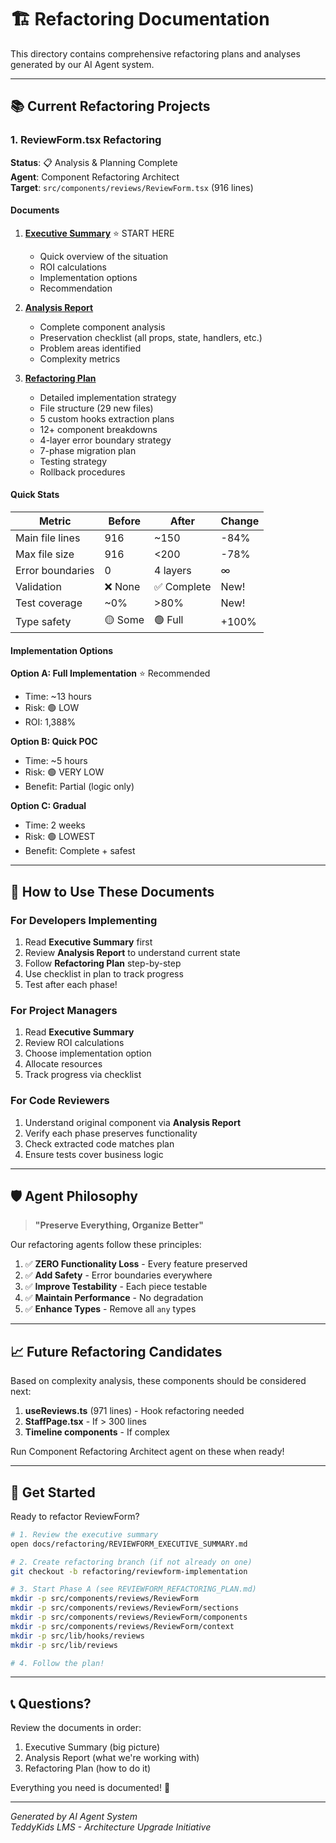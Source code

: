 # 🏗️ Refactoring Documentation

This directory contains comprehensive refactoring plans and analyses generated by our AI Agent system.

---

## 📚 Current Refactoring Projects

### 1. ReviewForm.tsx Refactoring

**Status**: 📋 Analysis & Planning Complete  
**Agent**: Component Refactoring Architect  
**Target**: `src/components/reviews/ReviewForm.tsx` (916 lines)

#### Documents

1. **[Executive Summary](./REVIEWFORM_EXECUTIVE_SUMMARY.md)** ⭐ START HERE
   - Quick overview of the situation
   - ROI calculations
   - Implementation options
   - Recommendation

2. **[Analysis Report](./REVIEWFORM_ANALYSIS_REPORT.md)**
   - Complete component analysis
   - Preservation checklist (all props, state, handlers, etc.)
   - Problem areas identified
   - Complexity metrics

3. **[Refactoring Plan](./REVIEWFORM_REFACTORING_PLAN.md)**
   - Detailed implementation strategy
   - File structure (29 new files)
   - 5 custom hooks extraction plans
   - 12+ component breakdowns
   - 4-layer error boundary strategy
   - 7-phase migration plan
   - Testing strategy
   - Rollback procedures

#### Quick Stats

| Metric | Before | After | Change |
|--------|--------|-------|--------|
| Main file lines | 916 | ~150 | -84% |
| Max file size | 916 | <200 | -78% |
| Error boundaries | 0 | 4 layers | ∞ |
| Validation | ❌ None | ✅ Complete | New! |
| Test coverage | ~0% | >80% | New! |
| Type safety | 🟡 Some | 🟢 Full | +100% |

#### Implementation Options

**Option A: Full Implementation** ⭐ Recommended
- Time: ~13 hours
- Risk: 🟢 LOW
- ROI: 1,388%

**Option B: Quick POC**
- Time: ~5 hours
- Risk: 🟢 VERY LOW
- Benefit: Partial (logic only)

**Option C: Gradual**
- Time: 2 weeks
- Risk: 🟢 LOWEST
- Benefit: Complete + safest

---

## 🎯 How to Use These Documents

### For Developers Implementing

1. Read **Executive Summary** first
2. Review **Analysis Report** to understand current state
3. Follow **Refactoring Plan** step-by-step
4. Use checklist in plan to track progress
5. Test after each phase!

### For Project Managers

1. Read **Executive Summary**
2. Review ROI calculations
3. Choose implementation option
4. Allocate resources
5. Track progress via checklist

### For Code Reviewers

1. Understand original component via **Analysis Report**
2. Verify each phase preserves functionality
3. Check extracted code matches plan
4. Ensure tests cover business logic

---

## 🛡️ Agent Philosophy

> **"Preserve Everything, Organize Better"**

Our refactoring agents follow these principles:

1. ✅ **ZERO Functionality Loss** - Every feature preserved
2. ✅ **Add Safety** - Error boundaries everywhere
3. ✅ **Improve Testability** - Each piece testable
4. ✅ **Maintain Performance** - No degradation
5. ✅ **Enhance Types** - Remove all `any` types

---

## 📈 Future Refactoring Candidates

Based on complexity analysis, these components should be considered next:

1. **useReviews.ts** (971 lines) - Hook refactoring needed
2. **StaffPage.tsx** - If > 300 lines
3. **Timeline components** - If complex

Run Component Refactoring Architect agent on these when ready!

---

## 🚀 Get Started

Ready to refactor ReviewForm?

```bash
# 1. Review the executive summary
open docs/refactoring/REVIEWFORM_EXECUTIVE_SUMMARY.md

# 2. Create refactoring branch (if not already on one)
git checkout -b refactoring/reviewform-implementation

# 3. Start Phase A (see REVIEWFORM_REFACTORING_PLAN.md)
mkdir -p src/components/reviews/ReviewForm
mkdir -p src/components/reviews/ReviewForm/sections
mkdir -p src/components/reviews/ReviewForm/components
mkdir -p src/components/reviews/ReviewForm/context
mkdir -p src/lib/hooks/reviews
mkdir -p src/lib/reviews

# 4. Follow the plan!
```

---

## 📞 Questions?

Review the documents in order:
1. Executive Summary (big picture)
2. Analysis Report (what we're working with)
3. Refactoring Plan (how to do it)

Everything you need is documented! 🎉

---

*Generated by AI Agent System*  
*TeddyKids LMS - Architecture Upgrade Initiative*

